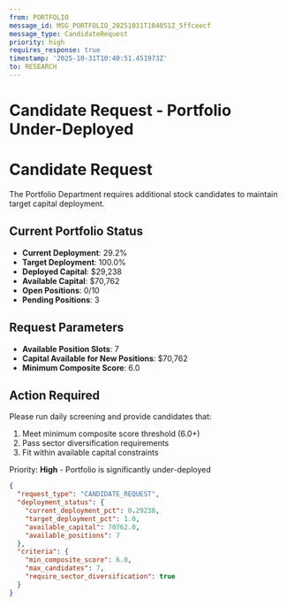 ```yaml
---
from: PORTFOLIO
message_id: MSG_PORTFOLIO_20251031T104051Z_5ffceecf
message_type: CandidateRequest
priority: high
requires_response: true
timestamp: '2025-10-31T10:40:51.451973Z'
to: RESEARCH
---
```


# Candidate Request - Portfolio Under-Deployed

# Candidate Request

The Portfolio Department requires additional stock candidates to maintain target capital deployment.

## Current Portfolio Status
- **Current Deployment**: 29.2%
- **Target Deployment**: 100.0%
- **Deployed Capital**: $29,238
- **Available Capital**: $70,762
- **Open Positions**: 0/10
- **Pending Positions**: 3

## Request Parameters
- **Available Position Slots**: 7
- **Capital Available for New Positions**: $70,762
- **Minimum Composite Score**: 6.0

## Action Required
Please run daily screening and provide candidates that:
1. Meet minimum composite score threshold (6.0+)
2. Pass sector diversification requirements
3. Fit within available capital constraints

Priority: **High** - Portfolio is significantly under-deployed

```json
{
  "request_type": "CANDIDATE_REQUEST",
  "deployment_status": {
    "current_deployment_pct": 0.29238,
    "target_deployment_pct": 1.0,
    "available_capital": 70762.0,
    "available_positions": 7
  },
  "criteria": {
    "min_composite_score": 6.0,
    "max_candidates": 7,
    "require_sector_diversification": true
  }
}
```
